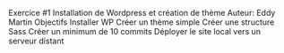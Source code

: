 Exercice #1
Installation de Wordpress et création de thème
Auteur: Eddy Martin
Objectifs
Installer WP
Créer un thème simple
Créer une structure Sass
Créer un minimum de 10 commits
Déployer le site local vers un serveur distant
